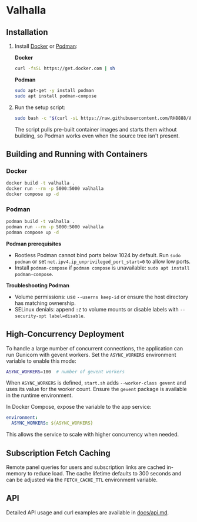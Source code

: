# Valhalla

## Installation

1. Install [Docker](https://www.docker.com/) or [Podman](https://podman.io/):

   **Docker**

   ```sh
   curl -fsSL https://get.docker.com | sh
   ```

   **Podman**

   ```sh
   sudo apt-get -y install podman
   sudo apt install podman-compose
   ```

2. Run the setup script:

   ```sh
   sudo bash -c "$(curl -sL https://raw.githubusercontent.com/RH8888/Valhallabot/refs/heads/main/setup.sh)"
   ```

   The script pulls pre-built container images and starts them without building,
   so Podman works even when the source tree isn't present.

## Building and Running with Containers

### Docker

```sh
docker build -t valhalla .
docker run --rm -p 5000:5000 valhalla
docker compose up -d
```

### Podman

```sh
podman build -t valhalla .
podman run --rm -p 5000:5000 valhalla
podman compose up -d
```

**Podman prerequisites**

- Rootless Podman cannot bind ports below 1024 by default. Run `sudo podman`
  or set `net.ipv4.ip_unprivileged_port_start=0` to allow low ports.
- Install `podman-compose` if `podman compose` is unavailable:
  `sudo apt install podman-compose`.

**Troubleshooting Podman**

- Volume permissions: use `--userns keep-id` or ensure the host directory has
  matching ownership.
- SELinux denials: append `:Z` to volume mounts or disable labels with
  `--security-opt label=disable`.

## High-Concurrency Deployment

To handle a large number of concurrent connections, the application can run
Gunicorn with gevent workers. Set the `ASYNC_WORKERS` environment variable to
enable this mode:

```sh
ASYNC_WORKERS=100  # number of gevent workers
```

When `ASYNC_WORKERS` is defined, `start.sh` adds `--worker-class gevent` and uses
its value for the worker count. Ensure the `gevent` package is available in the
runtime environment.

In Docker Compose, expose the variable to the app service:

```yaml
environment:
  ASYNC_WORKERS: ${ASYNC_WORKERS}
```

This allows the service to scale with higher concurrency when needed.

## Subscription Fetch Caching

Remote panel queries for users and subscription links are cached in-memory to
reduce load. The cache lifetime defaults to 300 seconds and can be adjusted via
the `FETCH_CACHE_TTL` environment variable.

## API

Detailed API usage and curl examples are available in [docs/api.md](docs/api.md).
